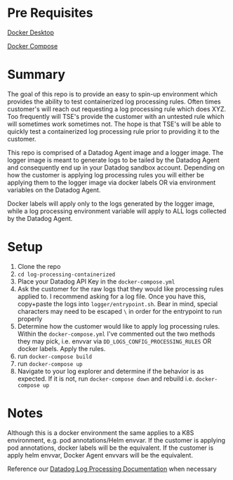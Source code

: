 # Pre Requisites
[Docker Desktop](https://www.docker.com/products/docker-desktop/)

[Docker Compose](https://docs.docker.com/compose/install/)

# Summary
The goal of this repo is to provide an easy to spin-up environment which provides the ability to test containerized log processing rules. Often times customer's will reach out requesting a log processing rule which does XYZ. Too frequently will TSE's provide the customer with an untested rule which will sometimes work sometimes not. The hope is that TSE's will be able to quickly test a containerized log processing rule prior to providing it to the customer.

This repo is comprised of a Datadog Agent image and a logger image. The logger image is meant to generate logs to be tailed by the Datadog Agent and consequently end up in your Datadog sandbox account. Depending on how the customer is applying log processing rules you will either be applying them to the logger image via docker labels OR via environment variables on the Datadog Agent.

Docker labels will apply only to the logs generated by the logger image, while a log processing environment variable will apply to ALL logs collected by the Datadog Agent.

# Setup
1. Clone the repo
2. `cd log-processing-containerized`
3. Place your Datadog API Key in the `docker-compose.yml`
4. Ask the customer for the raw logs that they would like processing rules applied to. I recommend asking for a log file. Once you have this, copy+paste the logs into `logger/entrypoint.sh`. Bear in mind, special characters may need to be escaped `\` in order for the entrypoint to run properly
5. Determine how the customer would like to apply log processing rules. Within the `docker-compose.yml` I've commented out the two methods they may pick, i.e. envvar via `DD_LOGS_CONFIG_PROCESSING_RULES` OR docker labels. Apply the rules.
6. run `docker-compose build`
7. run `docker-compose up`
8. Navigate to your log explorer and determine if the behavior is as expected. If it is not, run `docker-compose down` and rebuild i.e. `docker-compose up`


# Notes
Although this is a docker environment the same applies to a K8S environment, e.g. pod annotations/Helm envvar. If the customer is applying pod annotations, docker labels will be the equivalent. If the customer is apply helm envvar, Docker Agent envvars will be the equivalent.

Reference our [Datadog Log Processing Documentation](https://docs.datadoghq.com/agent/logs/advanced_log_collection/?tab=configurationfile) when necessary
